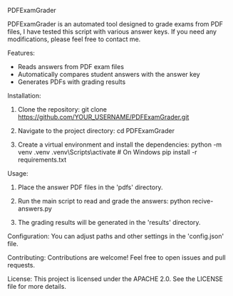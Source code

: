 PDFExamGrader

PDFExamGrader is an automated tool designed to grade exams from PDF files, I have tested this script with various answer keys. If you need any modifications, please feel free to contact me.

Features:
- Reads answers from PDF exam files
- Automatically compares student answers with the answer key
- Generates PDFs with grading results

Installation:
1. Clone the repository:
   git clone https://github.com/YOUR_USERNAME/PDFExamGrader.git

2. Navigate to the project directory:
   cd PDFExamGrader

3. Create a virtual environment and install the dependencies:
   python -m venv .venv
   .venv\Scripts\activate  # On Windows 
   pip install -r requirements.txt

Usage:
1. Place the answer PDF files in the 'pdfs' directory.
2. Run the main script to read and grade the answers:
   python recive-answers.py

3. The grading results will be generated in the 'results' directory.

Configuration:
You can adjust paths and other settings in the 'config.json' file.

Contributing:
Contributions are welcome! Feel free to open issues and pull requests.

License:
This project is licensed under the APACHE 2.0. See the LICENSE file for more details.
